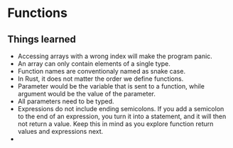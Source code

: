 # Functions

## Things learned

- Accessing arrays with a wrong index will make the program panic.
- An array can only contain elements of a single type.
- Function names are conventionaly named as snake case.
- In Rust, it does not matter the order we define functions.
- Parameter would be the variable that is sent to a function, while
  argument would be the value of the parameter.
- All parameters need to be typed.
- Expressions do not include ending semicolons. If you add a semicolon to the end of an
  expression, you turn it into a statement, and it will then not return a value. Keep this
  in mind as you explore function return values and expressions next.
-
